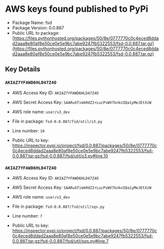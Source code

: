 # AWS keys found published to PyPi

* Package Name: fsd
* Package Version: 0.0.887
* Public URL to package: [https://files.pythonhosted.org/packages/50/8e/0777770c0c4eced8ddad2aaa8e80af8e50ce0e5e9bc7abe9247fb5322553/fsd-0.0.887.tar.gz](https://files.pythonhosted.org/packages/50/8e/0777770c0c4eced8ddad2aaa8e80af8e50ce0e5e9bc7abe9247fb5322553/fsd-0.0.887.tar.gz)

## Key Details

### `AKIAZ7YFAWD6HLD47Z4O`

* AWS Access Key ID: `AKIAZ7YFAWD6HLD47Z4O`
* AWS Secret Access Key: `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` 
* AWS role name: `user/s3_dev`
* File in package: `fsd-0.0.887/fsd/util/s3.py`
* Line number: `10`

* Public URL to key: https://inspector.pypi.io/project/fsd/0.0.887/packages/50/8e/0777770c0c4eced8ddad2aaa8e80af8e50ce0e5e9bc7abe9247fb5322553/fsd-0.0.887.tar.gz/fsd-0.0.887/fsd/util/s3.py#line.10



### `AKIAZ7YFAWD6HLD47Z4O`

* AWS Access Key ID: `AKIAZ7YFAWD6HLD47Z4O`
* AWS Secret Access Key: `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` 
* AWS role name: `user/s3_dev`
* File in package: `fsd-0.0.887/fsd/util/sqs.py`
* Line number: `7`

* Public URL to key: https://inspector.pypi.io/project/fsd/0.0.887/packages/50/8e/0777770c0c4eced8ddad2aaa8e80af8e50ce0e5e9bc7abe9247fb5322553/fsd-0.0.887.tar.gz/fsd-0.0.887/fsd/util/sqs.py#line.7


